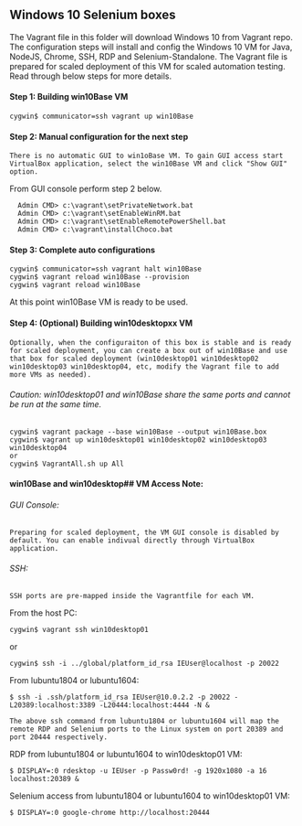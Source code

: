 ## Windows 10 Selenium boxes
The Vagrant file in this folder will download Windows 10 from Vagrant repo. The configuration steps will install and config the Windows 10 VM for Java, NodeJS, Chrome, SSH, RDP and Selenium-Standalone.
The Vagrant file is prepared for scaled deployment of this VM for scaled automation testing.
Read through below steps for more details.

#### Step 1: Building win10Base VM
```
cygwin$ communicator=ssh vagrant up win10Base
```

#### Step 2: Manual configuration for the next step 
    There is no automatic GUI to win1oBase VM. To gain GUI access start VirtualBox application, select the win10Base VM and click "Show GUI" option.
From GUI console perform step 2 below.
```
  Admin CMD> c:\vagrant\setPrivateNetwork.bat
  Admin CMD> c:\vagrant\setEnableWinRM.bat
  Admin CMD> c:\vagrant\setEnableRemotePowerShell.bat
  Admin CMD> c:\vagrant\installChoco.bat
```

#### Step 3: Complete auto configurations
```
cygwin$ communicator=ssh vagrant halt win10Base
cygwin$ vagrant reload win10Base --provision
cygwin$ vagrant reload win10Base
```
At this point win10Base VM is ready to be used.

#### Step 4: (Optional) Building win10desktopxx VM
    Optionally, when the configuraiton of this box is stable and is ready for scaled deployment, you can create a box out of win10Base and use that box for scaled deployment (win10desktop01 win10desktop02 win10desktop03 win10desktop04, etc, modify the Vagrant file to add more VMs as needed).
###### Caution: win10desktop01 and win10Base share the same ports and cannot be run at the same time.
```
cygwin$ vagrant package --base win10Base --output win10Base.box
cygwin$ vagrant up win10desktop01 win10desktop02 win10desktop03 win10desktop04
or
cygwin$ VagrantAll.sh up All
```

#### win10Base and win10desktop## VM Access Note:
###### GUI Console:
    Preparing for scaled deployment, the VM GUI console is disabled by default. You can enable indivual directly through VirtualBox application.
###### SSH:
    SSH ports are pre-mapped inside the Vagrantfile for each VM.
From the host PC:
```
cygwin$ vagrant ssh win10desktop01
```
or
```
cygwin$ ssh -i ../global/platform_id_rsa IEUser@localhost -p 20022
```
From lubuntu1804 or lubuntu1604:
```
$ ssh -i .ssh/platform_id_rsa IEUser@10.0.2.2 -p 20022 -L20389:localhost:3389 -L20444:localhost:4444 -N &
```
    The above ssh command from lubuntu1804 or lubuntu1604 will map the remote RDP and Selenium ports to the Linux system on port 20389 and port 20444 respectively.
RDP from lubuntu1804 or lubuntu1604 to win10desktop01 VM:
```
$ DISPLAY=:0 rdesktop -u IEUser -p Passw0rd! -g 1920x1080 -a 16 localhost:20389 &
```
Selenium access from lubuntu1804 or lubuntu1604 to win10desktop01 VM:
```
$ DISPLAY=:0 google-chrome http://localhost:20444
```
